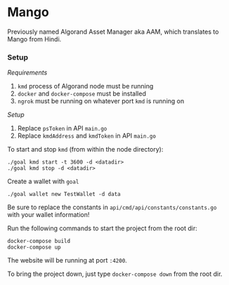 # Mango

Previously named Algorand Asset Manager aka AAM, which translates to Mango from Hindi.

### Setup

_Requirements_

1. `kmd` process of Algorand node must be running
2. `docker` and `docker-compose` must be installed
3. `ngrok` must be running on whatever port `kmd` is running on

_Setup_

1. Replace `psToken` in API `main.go`
2. Replace `kmdAddress` and `kmdToken` in API `main.go`

To start and stop `kmd` (from within the node directory):

```
./goal kmd start -t 3600 -d <datadir>
./goal kmd stop -d <datadir>
```

Create a wallet with `goal`

```
./goal wallet new TestWallet -d data
```

Be sure to replace the constants in `api/cmd/api/constants/constants.go` with your wallet information!

Run the following commands to start the project from the root dir:

```
docker-compose build
docker-compose up
```

The website will be running at port `:4200`.

To bring the project down, just type `docker-compose down` from the root dir.
